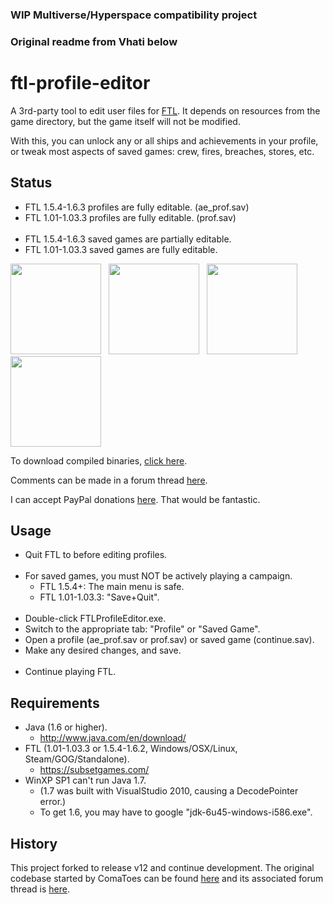 ### WIP Multiverse/Hyperspace compatibility project
### Original readme from Vhati below

ftl-profile-editor
==================

A 3rd-party tool to edit user files for [FTL](https://subsetgames.com/). It depends on resources from the game directory, but the game itself will not be modified.

With this, you can unlock any or all ships and achievements in your profile, or tweak most aspects of saved games: crew, fires, breaches, stores, etc.


Status
-----
* FTL 1.5.4-1.6.3 profiles are fully editable. (ae_prof.sav)
* FTL 1.01-1.03.3 profiles are fully editable. (prof.sav)
<br /><br />
* FTL 1.5.4-1.6.3 saved games are partially editable.
* FTL 1.01-1.03.3 saved games are fully editable.

<a href="https://raw.github.com/Vhati/ftl-profile-editor/master/img/screenshot05.png"><img src="https://raw.github.com/Vhati/ftl-profile-editor/master/img/screenshot05_thumb.jpg" width="145px" height="auto" /></a> &nbsp; <a href="https://raw.github.com/Vhati/ftl-profile-editor/master/img/screenshot04.png"><img src="https://raw.github.com/Vhati/ftl-profile-editor/master/img/screenshot04_thumb.jpg" width="145px" height="auto" /></a> &nbsp; <a href="https://raw.github.com/Vhati/ftl-profile-editor/master/img/screenshot02.png"><img src="https://raw.github.com/Vhati/ftl-profile-editor/master/img/screenshot02_thumb.jpg" width="145px" height="auto" /></a> &nbsp; <a href="https://raw.github.com/Vhati/ftl-profile-editor/master/img/screenshot06.png"><img src="https://raw.github.com/Vhati/ftl-profile-editor/master/img/screenshot06_thumb.jpg" width="145px" height="auto" /></a>

To download compiled binaries, [click here](https://sourceforge.net/projects/ftleditor/).

Comments can be made in a forum thread [here](https://subsetgames.com/forum/viewtopic.php?f=7&t=10959).

I can accept PayPal donations [here](https://vhati.github.io/donate.html).
That would be fantastic.


Usage
-----
* Quit FTL to before editing profiles.
<br /><br />
* For saved games, you must NOT be actively playing a campaign.
    * FTL 1.5.4+: The main menu is safe.
    * FTL 1.01-1.03.3: "Save+Quit".
<br /><br />
* Double-click FTLProfileEditor.exe.
* Switch to the appropriate tab: "Profile" or "Saved Game".
* Open a profile (ae_prof.sav or prof.sav) or saved game (continue.sav).
* Make any desired changes, and save.
<br /><br />
* Continue playing FTL.


Requirements
------------
* Java (1.6 or higher).
    * http://www.java.com/en/download/
* FTL (1.01-1.03.3 or 1.5.4-1.6.2, Windows/OSX/Linux, Steam/GOG/Standalone).
    * https://subsetgames.com/
* WinXP SP1 can't run Java 1.7.
    * (1.7 was built with VisualStudio 2010, causing a DecodePointer error.)
    * To get 1.6, you may have to google "jdk-6u45-windows-i586.exe".


History
-------
This project forked to release v12 and continue development. The original codebase started by ComaToes can be found [here](https://github.com/ComaToes/ftl-profile-editor) and its associated forum thread is [here](https://subsetgames.com/forum/viewtopic.php?f=7&t=2877).
